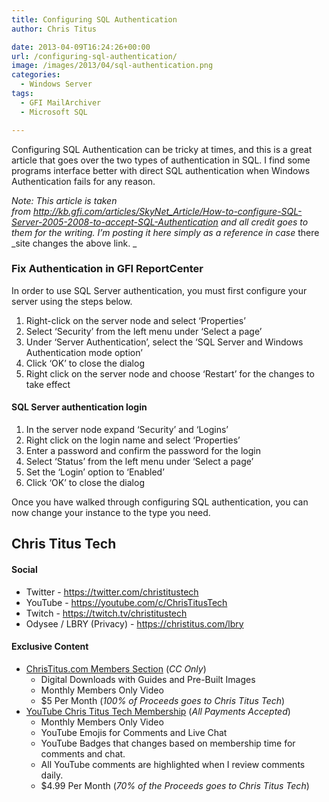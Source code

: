 ```yaml
---
title: Configuring SQL Authentication
author: Chris Titus

date: 2013-04-09T16:24:26+00:00
url: /configuring-sql-authentication/
image: /images/2013/04/sql-authentication.png
categories:
  - Windows Server
tags:
  - GFI MailArchiver
  - Microsoft SQL

---
```

Configuring SQL Authentication can be tricky at times, and this is a great article that goes over the two types of authentication in SQL. I find some programs interface better with direct SQL authentication when Windows Authentication fails for any reason.<!--more-->

_Note: This article is taken from <http://kb.gfi.com/articles/SkyNet_Article/How-to-configure-SQL-Server-2005-2008-to-accept-SQL-Authentication> and all credit goes to them for the writing. I&#8217;m posting it here simply as a reference in case_ there _site changes the above link. _

### Fix Authentication in GFI ReportCenter

In order to use SQL Server authentication, you must first configure your server using the steps below.
1. Right-click on the server node and select &#8216;Properties&#8217;
2. Select &#8216;Security&#8217; from the left menu under &#8216;Select a page&#8217;
3. Under &#8216;Server Authentication&#8217;, select the &#8216;SQL Server and Windows Authentication mode option&#8217;
4. Click &#8216;OK&#8217; to close the dialog
5. Right click on the server node and choose &#8216;Restart&#8217; for the changes to take effect

#### SQL Server authentication login
1. In the server node expand &#8216;Security&#8217; and &#8216;Logins&#8217;
2. Right click on the login name and select &#8216;Properties&#8217;
3. Enter a password and confirm the password for the login
4. Select &#8216;Status&#8217; from the left menu under &#8216;Select a page&#8217;
5. Set the &#8216;Login&#8217; option to &#8216;Enabled&#8217;
6. Click &#8216;OK&#8217; to close the dialog

Once you have walked through configuring SQL authentication, you can now change your instance to the type you need.

## Chris Titus Tech

#### Social

- Twitter - <https://twitter.com/christitustech>
- YouTube - <https://youtube.com/c/ChrisTitusTech>
- Twitch - <https://twitch.tv/christitustech>
- Odysee / LBRY (Privacy) - <https://christitus.com/lbry>

#### Exclusive Content

- [ChrisTitus.com Members Section][1] (_CC Only_)
  - Digital Downloads with Guides and Pre-Built Images
  - Monthly Members Only Video
  - $5 Per Month (_100% of Proceeds goes to Chris Titus Tech_)
- [YouTube Chris Titus Tech Membership][2] (_All Payments Accepted_)
  - Monthly Members Only Video
  - YouTube Emojis for Comments and Live Chat
  - YouTube Badges that changes based on membership time for comments and chat.
  - All YouTube comments are highlighted when I review comments daily. 
  - $4.99 Per Month (_70% of the Proceeds goes to Chris Titus Tech_)

 [1]: https://portal.christitus.com
 [2]: https://christitus.com/join